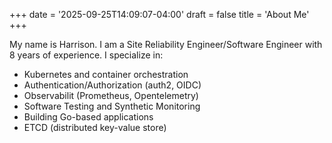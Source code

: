 +++
date = '2025-09-25T14:09:07-04:00'
draft = false
title = 'About Me'
+++

My name is Harrison. I am a Site Reliability Engineer/Software Engineer with 8 years of experience. I specialize in:
- Kubernetes and container orchestration
- Authentication/Authorization (auth2, OIDC)
- Observabilit (Prometheus, Opentelemetry)
- Software Testing and Synthetic Monitoring
- Building Go-based applications
- ETCD (distributed key-value store)
